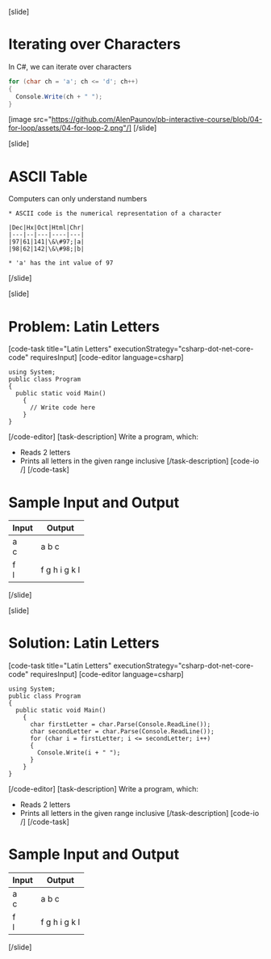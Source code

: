 [slide]
# Iterating over Characters

In C#, we can iterate over characters
```csharp
for (char ch = 'a'; ch <= 'd'; ch++)
{
  Console.Write(ch + " ");
}
```
[image src="https://github.com/AlenPaunov/pb-interactive-course/blob/04-for-loop/assets/04-for-loop-2.png"/]
[/slide]

[slide]
# ASCII Table

Computers can only understand numbers

    * ASCII code is the numerical representation of a character

    |Dec|Hx|Oct|Html|Chr|
    |---|--|---|----|---|
    |97|61|141|\&\#97;|a|
    |98|62|142|\&\#98;|b|

    * 'a' has the int value of 97
[/slide]

[slide]
# Problem: Latin Letters

[code-task title="Latin Letters" executionStrategy="csharp-dot-net-core-code" requiresInput]
[code-editor language=csharp]
```
using System;
public class Program
{
  public static void Main()
    {
      // Write code here
    }
}
```
[/code-editor]
[task-description]
Write a program, which:

* Reads 2 letters
* Prints all letters in the given range inclusive
[/task-description]
[code-io /]
[/code-task]
# Sample Input and Output
|Input|Output|
|-----|------|
|a<br>c|a b c|
|f<br>l|f g h i g k l|
[/slide]

[slide]
# Solution: Latin Letters
[code-task title="Latin Letters" executionStrategy="csharp-dot-net-core-code" requiresInput]
[code-editor language=csharp]
```
using System;
public class Program
{
  public static void Main()
    {
      char firstLetter = char.Parse(Console.ReadLine());
      char secondLetter = char.Parse(Console.ReadLine());
      for (char i = firstLetter; i <= secondLetter; i++)
      {
        Console.Write(i + " ");
      }
    }
}
```
[/code-editor]
[task-description]
Write a program, which:

* Reads 2 letters
* Prints all letters in the given range inclusive
[/task-description]
[code-io /]
[/code-task]
# Sample Input and Output
|Input|Output|
|-----|------|
|a<br>c|a b c|
|f<br>l|f g h i g k l|
[/slide]